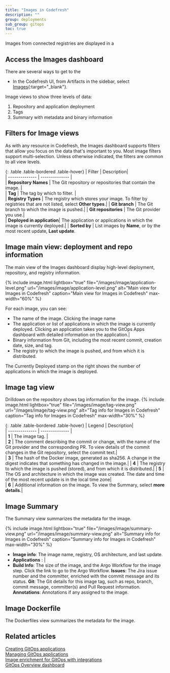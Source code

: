 ```yaml
---
title: "Images in Codefresh"
description: ""
group: deployments
sub_group: gitops
toc: true
---
```


Images from connected registries are displayed in a 


## Access the Images dashboard 

There are several ways to get to the 

* In the Codefresh UI, from Artifacts in the sidebar, select [Images](https://g.codefresh.io/2.0/images){:target="\_blank"}.

Image views to show three levels of data: 

1. Repository and application deployment
1. Tags
1. Summary with metadata and binary information 

## Filters for Image views
As with any resource in Codefresh, the Images dashboard supports filters that allow you focus on the data that's important to you.
Most image filters support multi-selection.  Unless otherwise indicated, the filters are common to all view levels.

{: .table .table-bordered .table-hover}
|  Filter          |  Description|  
| --------------   | --------------           |  
| **Repository Names** | The Git repository or repositories that contain the image.  |                            
| **Tag**              | The tag by which to filter. |  
| **Registry Types**   | The registry which stores your image. To filter by registries that are not listed, select **Other types**.|
| **Git branch**       | The Git branch to which the image is pushed.|
| **Git repositories** | The Git provider you use.|      
| **Deployed in application**| The application or applications in which the image is currently deployed.|
| **Sorted by** | List images by **Name**, or by the most recent update, **Last update**.



## Image main view: deployment and repo information
The main view of the Images dashboard display high-level deployment, repository, and registry information. 


{% include 
   image.html 
   lightbox="true" 
   file="/images/image/application-level.png" 
   url="/images/image/application-level.png" 
   alt="Main view for Images in Codefresh" 
   caption="Main view for Images in Codefresh"
   max-width="60%" 
   %}

 
For each image, you can see:
* The name of the image. Clicking the image name 
* The application or list of applications in which the image is currently deployed. Clicking an application takes you to the GitOps Apps dashboard with detailed information on the application.| 
* Binary information from Git, including the most recent commit, creation date, size, and tag. 
* The registry to which the image is pushed, and from which it is distributed.

The Currently Deployed stamp on the right shows the number of applications in which the image is deployed.

                     
## Image tag view
Drilldown on the repository shows tag information for the image.
{% include 
   image.html 
   lightbox="true" 
   file="/images/image/tag-view.png" 
   url="/images/image/tag-view.png" 
   alt="Tag info for Images in Codefresh" 
   caption="Tag info for Images in Codefresh"
   max-width="30%" 
   %}

{: .table .table-bordered .table-hover}
|  Legend          |  Description|  
| --------------   | --------------           |  
| **1**                | The image tag.   |                            
| **2**                | The comment describing the commit or change, with the name of the Git provider and the corresponding PR. To view details of the commit changes in the Git repository, select the commit text.|  
| **3**                | The hash of the Docker image, generated as sha256. A change in the digest indicates that something has changed in the image.|
| **4**                | The registry to which the image is pushed (stored), and from which it is distributed.|
| **5**                | The OS and architecture in which the image was created. The date and time of the most recent update is in the local time zone|       
| **6**                | Additional information on the image. To view the Summary, select **more details**.|

##  Image Summary 
The Summary view summarizes the metadata for the image. 



{% include 
   image.html 
   lightbox="true" 
   file="/images/image/summary-view.png" 
   url="/images/image/summary-view.png" 
   alt="Summary info for Images in Codefresh" 
   caption="Summary info for Images in Codefresh"
   max-width="30%" 
   %}


* **Image info**:  The image name, registry, OS architecture, and last update.                          
* **Applications** : |  
* **Build Info**: The size of the image, and the Argo Workflow for the image step. Click the link to go to the Argo Workflow.
**Issues**: The Jira issue number and the committer, enriched with the commit message and its status.
**Git**: The Git details for this image tag, such as repo, branch, commit message, committer(s) and Pull Request information.
**Annotations**: Annotations if any assigned to the image.

##  Image Dockerfile 
The Dockerfiles  view summarizes the metadata for the image. 

## Related articles
[Creating GitOps applications]({{site.baseurl}}/docs/deployments/gitops/create-application)  
[Managing GitOps applications]({{site.baseurl}}/docs/deployments/gitops/manage-application)  
[Image enrichment for GitOps with integrations]({{site.baseurl}}/docs/ci-cd-guides/image-enrichment/)  
[GitOps Overview dashboard]({{site.baseurl}}/docs/dashboards/home-dashboard/)  
